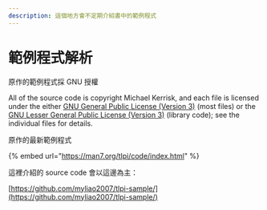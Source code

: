 ```yaml
---
description: 這個地方會不定期介紹書中的範例程式
---
```


# 範例程式解析

原作的範例程式採 GNU 授權

All of the source code is copyright Michael Kerrisk, and each file is licensed under the either [GNU General Public License (Version 3)](http://www.fsf.org/licensing/licenses/gpl-3.0.html) (most files) or the [GNU Lesser General Public License (Version 3)](http://www.fsf.org/licensing/licenses/lgpl-3.0.html) (library code); see the individual files for details.

原作的最新範例程式

{% embed url="https://man7.org/tlpi/code/index.html" %}

這裡介紹的 source code 會以這邊為主：

[https://github.com/myliao2007/tlpi-sample/](https://github.com/myliao2007/tlpi-sample/)
